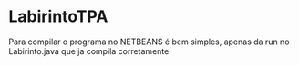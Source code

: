# LabirintoTPA
Para compilar o programa no NETBEANS é bem simples, apenas da run no Labirinto.java que ja compila corretamente
